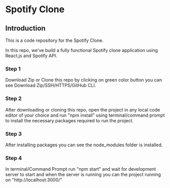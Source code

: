 # Spotify Clone

## Introduction
This is a code repository for the Spotify Clone. 

In this repo, we've build a fully functional Spotify clone application using React.js and Spotify API. 

### Step 1
Download Zip or Clone this repo by clicking on green color button you can see Download Zip/SSH/HTTPS/GitHub CLI.

### Step 2
After downloading or cloning this repo, open the project in any local code editor of your choice and run "npm install" using terminal/command prompt to install the necessary packages required to run the project.

### Step 3
After installing packages you can see the node_modules folder is installed.

### Step 4
In terminal/Command Prompt run "npm start" and wait for development server to start and when the server is running you can the project running on "http://localhost:3000/"
